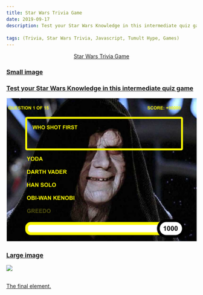 ```yaml
---
title: Star Wars Trivia Game
date: 2019-09-17
description: Test your Star Wars Knowledge in this intermediate quiz game

tags: (Trivia, Star Wars Trivia, Javascript, Tumult Hype, Games)
---
```



<a href = "https://ajsp.github.io/StarWarsTriviaGame/" target= "_blank"> <center>Star Wars Trivia Game</center>


### Small image
<h3>Test your Star Wars Knowledge in this intermediate quiz game</h3>
<img src= "assets/img/Star wars screenshot.png">


### Large image

![](https://guides.github.com/activities/hello-world/branching.png)



```

```
The final element.
```
